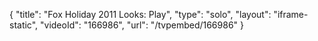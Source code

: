 {
    "title": "Fox Holiday 2011 Looks: Play",
    "type": "solo",
    "layout": "iframe-static",
    "videoId": "166986",
    "url": "\/tvpembed\/166986"
}